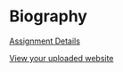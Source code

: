# Biography

[Assignment Details](/homework/biography)

[View your uploaded website](https://mpaulweeks.github.io/cfc2017/students/erwin/biography/)
